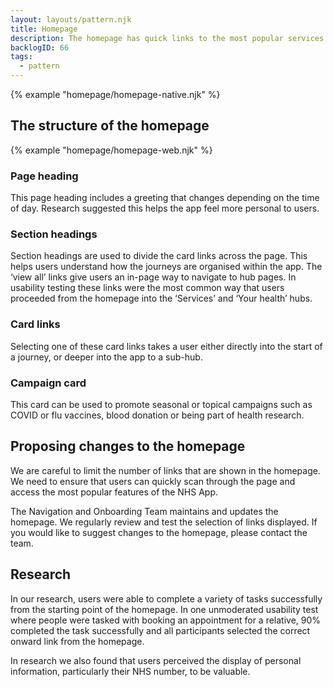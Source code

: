 ```yaml
---
layout: layouts/pattern.njk
title: Homepage
description: The homepage has quick links to the most popular services of the NHS App. We work this out using Adobe Analytics and user feedback. The homepage also displays the name of the user and their NHS number. 
backlogID: 66
tags:
  - pattern
---
```


{% example "homepage/homepage-native.njk" %}

## The structure of the homepage

{% example "homepage/homepage-web.njk" %}

### Page heading

This page heading includes a greeting that changes depending on the time of day. Research suggested this helps the app feel more personal to users.

### Section headings

Section headings are used to divide the card links across the page. This helps users understand how the journeys are organised within the app. The ‘view all’ links give users an in-page way to navigate to hub pages. In usability testing these links were the most common way that users proceeded from the homepage into the ‘Services’ and ‘Your health’ hubs.

### Card links

Selecting one of these card links takes a user either directly into the start of a journey, or deeper into the app to a sub-hub.

### Campaign card

This card can be used to promote seasonal or topical campaigns such as COVID or flu vaccines, blood donation or being part of health research.

## Proposing changes to the homepage

We are careful to limit the number of links that are shown in the homepage. We need to ensure that users can quickly scan through the page and access the most popular features of the NHS App.

The Navigation and Onboarding Team maintains and updates the homepage. We regularly review and test the selection of links displayed. If you would like to suggest changes to the homepage, please contact the team.

## Research

In our research, users were able to complete a variety of tasks successfully from the starting point of the homepage. In one unmoderated usability test where people were tasked with booking an appointment for a relative, 90% completed the task successfully and all participants selected the correct onward link from the homepage.

In research we also found that users perceived the display of personal information, particularly their NHS number, to be valuable.
